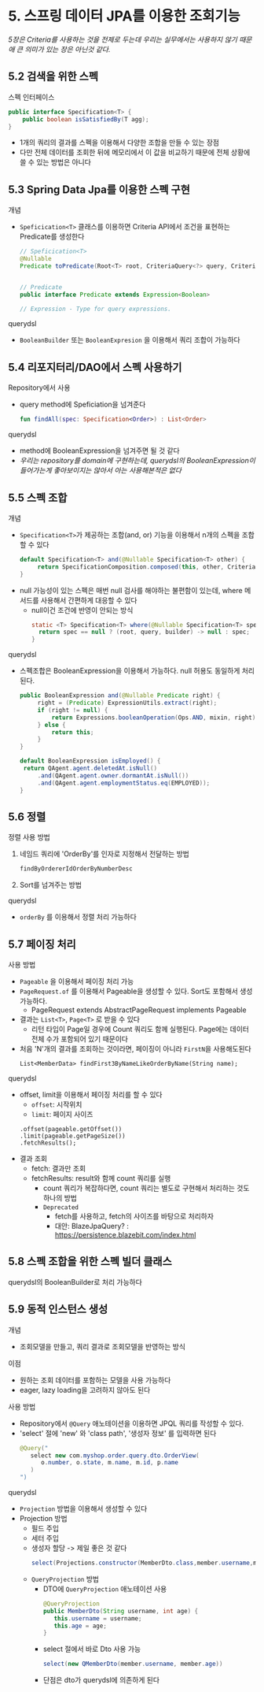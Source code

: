 # 5. 스프링 데이터 JPA를 이용한 조회기능

_5장은 Criteria를 사용하는 것을 전제로 두는데 우리는 실무에서는 사용하지 않기 때문애 큰 의미가 있는 장은 아닌것 같다._

## 5.2 검색을 위한 스펙
스펙 인터페이스
```java
public interface Specification<T> {
    public boolean isSatisfiedBy(T agg);
}
```
- 1개의 쿼리의 결과를 스펙을 이용해서 다양한 조합을 만들 수 있는 장점
- 다만 전체 데이터를 조회한 뒤에 메모리에서 이 값을 비교하기 때문에 전체 상황에 쓸 수 있는 방법은 아니다

## 5.3 Spring Data Jpa를 이용한 스펙 구현
개념
- `Speficication<T>` 클래스를 이용하면 Criteria API에서 조건을 표현하는 Predicate를 생성한다
   ```java
   // Speficication<T>
   @Nullable
   Predicate toPredicate(Root<T> root, CriteriaQuery<?> query, CriteriaBuilder criteriaBuilder);


   // Predicate
   public interface Predicate extends Expression<Boolean>

   // Expression - Type for query expressions.
   ```

querydsl
- `BooleanBuilder` 또는 `BooleanExpresion` 을 이용해서 쿼리 조합이 가능하다
   <!-- ```java
   default BooleanExpression isEmployed() {
    return QAgent.agent.deletedAt.isNull()
        .and(QAgent.agent.owner.dormantAt.isNull())
        .and(QAgent.agent.employmentStatus.eq(EMPLOYED));
  }
   ``` -->

## 5.4 리포지터리/DAO에서 스펙 사용하기
Repository에서 사용
- query method에 Speficiation을 넘겨준다
   ```kotlin
   fun findAll(spec: Specification<Order>) : List<Order>
   ```

querydsl
- method에 BooleanExpression을 넘겨주면 될 것 같다
- _우리는 repository를 domain에 구현하는데, querydsl의 BooleanExpression이 들어가는게 좋아보이지는 않아서 아는 사용해본적은 없다_

## 5.5 스펙 조합
개념
- `Specification<T>`가 제공하는 조합(and, or) 기능을 이용해서 n개의 스펙을 조합할 수 있다
   ```java
   default Specification<T> and(@Nullable Specification<T> other) {
		return SpecificationComposition.composed(this, other, CriteriaBuilder::and);
   }
   ```
- null 가능성이 있는 스펙은 매번 null 검사를 해야하는 불편함이 있는데, where 메서드를 사용해서 간편하게 대응할 수 있다
   - null이건 조건에 반영이 안되는 방식
      ```java
      static <T> Specification<T> where(@Nullable Specification<T> spec) {
		return spec == null ? (root, query, builder) -> null : spec;
	  }
      ```

querydsl
- 스펙조합은 BooleanExpression을 이용해서 가능하다. null 허용도 동일하게 처리된다. 
   ```java
   public BooleanExpression and(@Nullable Predicate right) {
        right = (Predicate) ExpressionUtils.extract(right);
        if (right != null) {
            return Expressions.booleanOperation(Ops.AND, mixin, right);
        } else {
            return this;
        }
   }
   ```
   ```java
   default BooleanExpression isEmployed() {
    return QAgent.agent.deletedAt.isNull()
        .and(QAgent.agent.owner.dormantAt.isNull())
        .and(QAgent.agent.employmentStatus.eq(EMPLOYED));
   }
   ```

## 5.6 정렬
정렬 사용 방법
1. 네임드 쿼리에 'OrderBy'를 인자로 지정해서 전달하는 방법
   ```java
   findByOrdererIdOrderByNumberDesc
   ```
2. Sort를 넘겨주는 방법

querydsl
- `orderBy` 를 이용해서 정렬 처리 가능하다

## 5.7 페이징 처리
사용 방법
- `Pageable` 을 이용해서 페이징 처리 가능
- `PageRequest.of` 를 이용해서 Pageable을 생성할 수 있다. Sort도 포함해서 생성 가능하다. 
   - PageRequest extends AbstractPageRequest implements Pageable
- 결과는 `List<T>`, `Page<T>` 로 받을 수 있다
   - 리턴 타입이 Page일 경우에 Count 쿼리도 함께 실행된다. Page에는 데이터 전체 수가 포함되어 있기 때문이다
- 처음 'N'개의 결과를 조회하는 것이라면, 페이징이 아니라 `FirstN`을 사용해도된다
   ```
   List<MemberData> findFirst3ByNameLikeOrderByName(String name);
   ```

querydsl
- offset, limit을 이용해서 페이징 처리를 할 수 있다
   - `offset`: 시작위치
   - `limit`: 페이지 사이즈
   ```
   .offset(pageable.getOffset())
   .limit(pageable.getPageSize())
   .fetchResults();
   ```
- 결과 조회
   - fetch: 결과만 조회
   - fetchResults: result와 함께 count 쿼리를 실행
      - count 쿼리가 복잡하다면, count 쿼리는 별도로 구현해서 처리하는 것도 하나의 방법
      - `Deprecated`
         - fetch를 사용하고, fetch의 사이즈를 바탕으로 처리하자
         - 대안: BlazeJpaQuery? : https://persistence.blazebit.com/index.html

## 5.8 스펙 조합을 위한 스펙 빌더 클래스
querydsl의 BooleanBuilder로 처리 가능하다

## 5.9 동적 인스턴스 생성
개념
- 조회모델을 만들고, 쿼리 결과로 조회모델을 반영하는 방식

이점
- 원하는 조회 데이터를 포함하는 모델을 사용 가능하다
- eager, lazy loading을 고려하지 않아도 된다

사용 방법
- Repository에서 `@Query` 애노테이션을 이용하면 JPQL 쿼리를 작성할 수 있다. 
- 'select' 절에 'new' 와 'class path', '생성자 정보' 를 입력하면 된다
   ```java
   @Query("
      select new com.myshop.order.query.dto.OrderView(
         o.number, o.state, m.name, m.id, p.name
      )
   ")
   ```

querydsl
- `Projection` 방법을 이용해서 생성할 수 있다
- Projection 방법
   - 필드 주입
   - 세터 주입
   - 생성자 할당 -> 제일 좋은 것 같다
      ```java
      select(Projections.constructor(MemberDto.class,member.username,member.age))
      ```
   - `QueryProjection` 방법
      - DTO에 `QueryProjection` 애노테이션 사용
         ```java
         @QueryProjection
         public MemberDto(String username, int age) {
            this.username = username;
            this.age = age;
         }
         ```
      - select 절에서 바로 Dto 사용 가능
         ```java
         select(new QMemberDto(member.username, member.age))
         ```
      - 단점은 dto가 querydsl에 의존하게 된다

